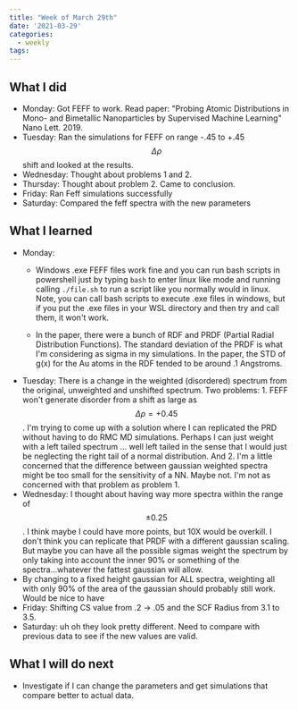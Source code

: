 ```yaml
---
title: "Week of March 29th"
date: '2021-03-29'
categories:
  - weekly
tags:
---
```


## What I did
- Monday: Got FEFF to work. Read paper: "Probing Atomic Distributions in Mono- and Bimetallic Nanoparticles by Supervised Machine Learning" Nano Lett. 2019.
- Tuesday: Ran the simulations for FEFF on range -.45 to +.45 $$\Delta\rho$$ shift and looked at the results.
- Wednesday: Thought about problems 1 and 2. 
- Thursday: Thought about problem 2. Came to conclusion.
- Friday: Ran Feff simulations successfully
- Saturday: Compared the feff spectra with the new parameters

## What I learned
- Monday: 
  - Windows .exe FEFF files work fine and you can run bash scripts in powershell just by typing `bash` to enter linux like mode and running calling `./file.sh` to run a script like you normally would in linux. Note, you can call bash scripts to execute .exe files in windows, but if you put the .exe files in your WSL directory and then try and call them, it won't work. 

  - In the paper, there were a bunch of RDF and PRDF (Partial Radial Distribution Functions). The standard deviation of the PRDF is what I'm considering as sigma in my simulations. In the paper, the STD of g(x) for the Au atoms in the RDF tended to be around .1 Angstroms.
- Tuesday: There is a change in the weighted (disordered) spectrum from the original, unweighted and unshifted spectrum. Two problems: 1. FEFF won't generate disorder from a shift as large as $$\Delta\rho=+0.45$$. I'm trying to come up with a solution where I can replicated the PRD without having to do RMC MD simulations. Perhaps I can just weight with a left tailed spectrum ... well left tailed in the sense that I would just be neglecting the right tail of a normal distribution. And 2. I'm a little concerned that the difference between gaussian weighted spectra might be too small for the sensitivity of a NN. Maybe not. I'm not as concerned with that problem as problem 1.
- Wednesday: I thought about having way more spectra within the range of $$\pm0.25$$. I think maybe I could have more points, but 10X would be overkill. I don't think you can replicate that PRDF with a different gaussian scaling. But maybe you can have all the possible sigmas weight the spectrum by only taking into account the inner 90% or something of the spectra...whatever the fattest gaussian will allow.
- By changing to a fixed height gaussian for ALL spectra, weighting all with only 90% of the area of the gaussian should probably still work. Would be nice to have 
- Friday: Shifting CS value from .2 -> .05 and the SCF Radius from 3.1 to 3.5.
- Saturday: uh oh they look pretty different. Need to compare with previous data to see if the new values are valid.

## What I will do next
- Investigate if I can change the parameters and get simulations that compare better to actual data.
